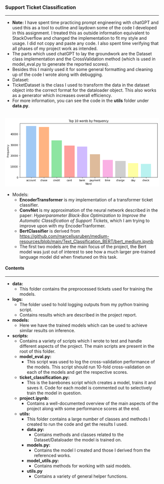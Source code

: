 ### Support Ticket Classification
***
* **Note:** I have spent time practicing prompt engineering with chatGPT and used this as a tool to outline and laydown some of the code I developed in this assignment. I treated this as outside information equivalent to StackOverflow and changed the implementation to fit my style and usage. I did not copy and paste any code. I also spent time verifying that all phases of my project work as intended.
* The parts which used chatGPT to lay the groundwork are the Dataset class implementation and the CrossValidation method (which is used in model_eval.py to generate the reported scores).
* Besides this I mainly used it for some general formatting and cleaning up of the code I wrote along with debugging.
* Dataset:
* TicketDataset is the class I used to transform the data in the dataset object into the correct format for the dataloader object. This also works as a generator which increases overall efficiency.
* For more information, you can see the code in the **utils** folder under **data.py**.
<br>

<img src="./image.png" alt="Alt text" title="Optional title">

* Models:
    * **EncoderTransformer** is my implementation of a transformer ticket classifier.
    * **ConvNet** is my approximation of the neural network described in the paper: *Hyperparameter Black-Box Optimization to Improve the Automatic Classification of Support Tickets*, which I am trying to improve upon with my EncoderTranformer.
    * **BertClassifier** is derived from https://github.com/marcellusruben/medium-resources/blob/main/Text_Classification_BERT/bert_medium.ipynb
    * The first two models are the main focus of the project, the Bert model was just out of interest to see how a much larger pre-trained language model did when finetuned on this task.

#### Contents
***
* **data:** 
    * This folder contains the preprocessed tickets used for training the models.
* **logs:**
    * The folder used to hold logging outputs from my python training script.
    * Contains results which are described in the project report. 
* **models:**
    * Here we have the trained models which can be used to achieve similar results on inference.
* **scripts:** 
    * Contains a variety of scripts which I wrote to test and handle different aspects of the project. The main scripts are present in the root of this folder. 
    * **model_eval.py:**
        * This script was used to log the cross-validation performance of the models. This script should run 10-fold cross-validation on each of the models and get the respective scores.
    * **ticket_classification.py:**
        * This is the barebones script which creates a model, trains it and saves it. Code for each model is commented out to selectively train the model in question.
    * **project.ipynb:**
        * Contains a well-documented overview of the main aspects of the project along with some performance scores at the end.
    * **utils:**
        * This folder contains a large number of classes and methods I created to run the code and get the results I used. 
        * **data.py:**
            * Contains methods and classes related to the Dataset/Dataloader the model is trained on.
        * **models.py:**
            * Contains the model I created and those I derived from the referenced works.
        * **model_utils.py:**
            * Contains methods for working with said models.
        * **utils.py**
            * Contains a variety of general helper functions.


